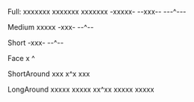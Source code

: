 Full:
xxxxxxx
xxxxxxx
xxxxxxx
-xxxxx-
--xxx--
---^---

Medium
xxxxx
-xxx-
--^--

Short
-xxx-
--^--

Face
x
^

ShortAround
xxx
x^x
xxx

LongAround
xxxxx
xxxxx
xx^xx
xxxxx
xxxxx
